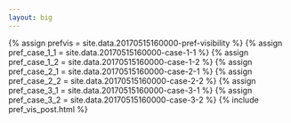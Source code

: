 ```yaml
---
layout: big
---
```

{% assign prefvis = site.data.20170515160000-pref-visibility %}
{% assign pref_case_1_1 = site.data.20170515160000-case-1-1 %}
{% assign pref_case_1_2 = site.data.20170515160000-case-1-2 %}
{% assign pref_case_2_1 = site.data.20170515160000-case-2-1 %}
{% assign pref_case_2_2 = site.data.20170515160000-case-2-2 %}
{% assign pref_case_3_1 = site.data.20170515160000-case-3-1 %}
{% assign pref_case_3_2 = site.data.20170515160000-case-3-2 %}
{% include pref_vis_post.html %}
